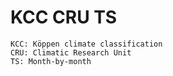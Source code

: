 # KCC CRU TS

```
KCC: Köppen climate classification
CRU: Climatic Research Unit
TS: Month-by-month
```

